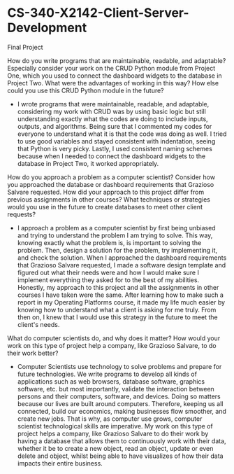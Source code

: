 # CS-340-X2142-Client-Server-Development
Final Project

How do you write programs that are maintainable, readable, and adaptable? Especially consider your work on the CRUD Python module from Project One, which you used to connect the dashboard widgets to the database in Project Two. What were the advantages of working in this way? How else could you use this CRUD Python module in the future?

- I wrote programs that were maintainable, readable, and adaptable, considering my work with CRUD was by using basic logic but still understanding exactly what the codes are doing to include inputs, outputs, and algorithms. Being sure that I commented my codes for everyone to understand what it is that the code was doing as well. I tried to use good variables and stayed consistent with indentation, seeing that Python is very picky. Lastly, I used consistent naming schemes because when I needed to connect the dashboard widgets to the database in Project Two, it worked appropriately.

How do you approach a problem as a computer scientist? Consider how you approached the database or dashboard requirements that Grazioso Salvare requested. How did your approach to this project differ from previous assignments in other courses? What techniques or strategies would you use in the future to create databases to meet other client requests?

- I approach a problem as a computer scientist by first being unbiased and trying to understand the problem I am trying to solve. This way, knowing exactly what the problem is, is important to solving the problem. Then, design a solution for the problem, try implementing it, and check the solution. When I approached the dashboard requirements that Grazioso Salvare requested, I made a software design template and figured out what their needs were and how I would make sure I implement everything they asked for to the best of my abilities. Honestly, my approach to this project and all the assignments in other courses I have taken were the same. After learning how to make such a report in my Operating Platforms course, it made my life much easier by knowing how to understand what a client is asking for me truly. From then on, I knew that I would use this strategy in the future to meet the client's needs.

What do computer scientists do, and why does it matter? How would your work on this type of project help a company, like Grazioso Salvare, to do their work better?

- Computer Scientists use technology to solve problems and prepare for future technologies. We write programs to develop all kinds of applications such as web browsers, database software, graphics software, etc. but most importantly, validate the interaction between persons and their computers, software, and devices. Doing so matters because our lives are built around computers. Therefore, keeping us all connected, build our economics, making businesses flow smoother, and create new jobs. That is why, as computer use grows, computer scientist technological skills are imperative. My work on this type of project helps a company, like Grazioso Salvare to do their work by having a database that allows them to continuously work with their data, whether it be to create a new object, read an object, update or even delete and object, whilst being able to have visualizes of how their data impacts their entire business.

